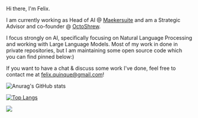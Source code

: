Hi there, I'm Felix. 

I am currently working as Head of AI @ [Maekersuite](https://maekersuite.com) and am a Strategic Advisor and co-founder @ [OctoShrew](https://octoshrew.com).

I focus strongly on AI, specifically focusing on Natural Language Processing and working with Large Language Models. Most of my work in done in private repositories, but I am maintaining some open source code which you can find pinned below:)

If you want to have a chat & discuss some work I've done, feel free to contact me at felix.quinque@gmail.com!


![Anurag's GitHub stats](https://github-readme-stats.vercel.app/api?username=hollyqui&show_icons=true&theme=tokyonight&count_private=true)

[![Top Langs](https://github-readme-stats.vercel.app/api/top-langs/?username=hollyqui&layout=compact)](https://github.com/anuraghazra/github-readme-stats)

![](https://komarev.com/ghpvc/?username=hollyqui)
